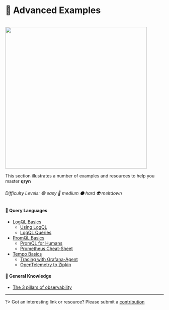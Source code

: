 # 🎱 Advanced Examples

<br>

<img src="https://user-images.githubusercontent.com/1423657/187046009-bc3d46d2-a5bd-400c-84e2-f6968a5a6bac.png" width=450>

This section illustrates a number of examples and resources to help you master **qryn**

###### Difficulty Levels: 🟢 easy 🔵 medium ⚫ hard 👽 meltdown


#### 📖 Query Languages
  - [LogQL Basics](guide/logql.md)
    - [Using LogQL](https://www.sobyte.net/post/2022-06/logql/)
    - [LogQL Queries](https://grafana.com/docs/loki/latest/logql/log_queries/)
  - [PromQL Basics](https://prometheus.io/docs/prometheus/latest/querying/basics/)
    - [PromQL for Humans](https://timber.io/blog/promql-for-humans/)
    - [Prometheus Cheat-Sheet](https://promlabs.com/promql-cheat-sheet/)
  - [Tempo Basics](https://grafana.com/docs/grafana/latest/datasources/tempo/#query-traces)
    - [Tracing with Grafana-Agent](https://grafana.com/blog/2020/11/17/tracing-with-the-grafana-cloud-agent-and-grafana-tempo/)
    - [OpenTelemetry to Zipkin](https://opentelemetry.io/docs/reference/specification/trace/sdk_exporters/zipkin/)


#### 📖 General Knowledge
  - [The 3 pillars of observability](https://peter.bourgon.org/blog/2017/02/21/metrics-tracing-and-logging.html)


---

?> Got an interesting link or resource? Please submit a [contribution](https://github.com/metrico/qryn-docs/edit/main/docs/examples.md)
